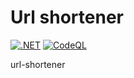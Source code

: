 # Url shortener
[![.NET](https://github.com/AdisonCavani/url-shortener/actions/workflows/dotnet.yml/badge.svg?branch=master)](https://github.com/AdisonCavani/url-shortener/actions/workflows/dotnet.yml)
[![CodeQL](https://github.com/AdisonCavani/url-shortener/actions/workflows/codeql-analysis.yml/badge.svg)](https://github.com/AdisonCavani/url-shortener/actions/workflows/codeql-analysis.yml)

url-shortener
